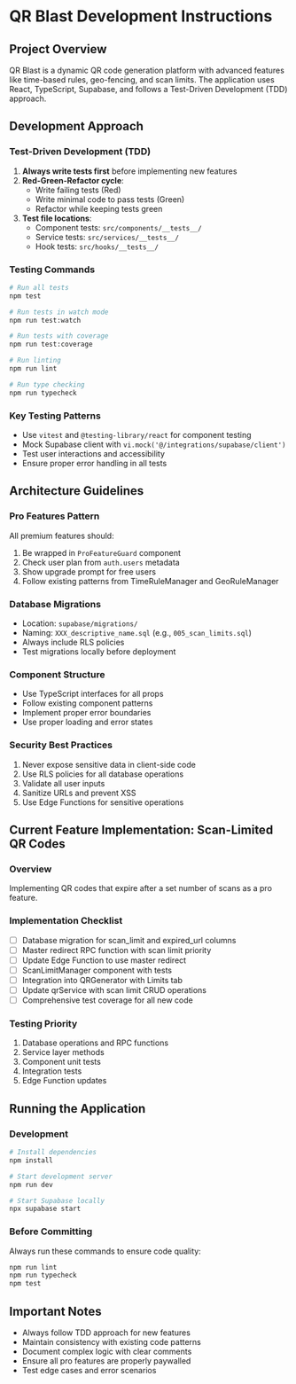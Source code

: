 # QR Blast Development Instructions

## Project Overview
QR Blast is a dynamic QR code generation platform with advanced features like time-based rules, geo-fencing, and scan limits. The application uses React, TypeScript, Supabase, and follows a Test-Driven Development (TDD) approach.

## Development Approach

### Test-Driven Development (TDD)
1. **Always write tests first** before implementing new features
2. **Red-Green-Refactor cycle**: 
   - Write failing tests (Red)
   - Write minimal code to pass tests (Green)
   - Refactor while keeping tests green
3. **Test file locations**:
   - Component tests: `src/components/__tests__/`
   - Service tests: `src/services/__tests__/`
   - Hook tests: `src/hooks/__tests__/`

### Testing Commands
```bash
# Run all tests
npm test

# Run tests in watch mode
npm run test:watch

# Run tests with coverage
npm run test:coverage

# Run linting
npm run lint

# Run type checking
npm run typecheck
```

### Key Testing Patterns
- Use `vitest` and `@testing-library/react` for component testing
- Mock Supabase client with `vi.mock('@/integrations/supabase/client')`
- Test user interactions and accessibility
- Ensure proper error handling in all tests

## Architecture Guidelines

### Pro Features Pattern
All premium features should:
1. Be wrapped in `ProFeatureGuard` component
2. Check user plan from `auth.users` metadata
3. Show upgrade prompt for free users
4. Follow existing patterns from TimeRuleManager and GeoRuleManager

### Database Migrations
- Location: `supabase/migrations/`
- Naming: `XXX_descriptive_name.sql` (e.g., `005_scan_limits.sql`)
- Always include RLS policies
- Test migrations locally before deployment

### Component Structure
- Use TypeScript interfaces for all props
- Follow existing component patterns
- Implement proper error boundaries
- Use proper loading and error states

### Security Best Practices
1. Never expose sensitive data in client-side code
2. Use RLS policies for all database operations
3. Validate all user inputs
4. Sanitize URLs and prevent XSS
5. Use Edge Functions for sensitive operations

## Current Feature Implementation: Scan-Limited QR Codes

### Overview
Implementing QR codes that expire after a set number of scans as a pro feature.

### Implementation Checklist
- [ ] Database migration for scan_limit and expired_url columns
- [ ] Master redirect RPC function with scan limit priority
- [ ] Update Edge Function to use master redirect
- [ ] ScanLimitManager component with tests
- [ ] Integration into QRGenerator with Limits tab
- [ ] Update qrService with scan limit CRUD operations
- [ ] Comprehensive test coverage for all new code

### Testing Priority
1. Database operations and RPC functions
2. Service layer methods
3. Component unit tests
4. Integration tests
5. Edge Function updates

## Running the Application

### Development
```bash
# Install dependencies
npm install

# Start development server
npm run dev

# Start Supabase locally
npx supabase start
```

### Before Committing
Always run these commands to ensure code quality:
```bash
npm run lint
npm run typecheck
npm test
```

## Important Notes
- Always follow TDD approach for new features
- Maintain consistency with existing code patterns
- Document complex logic with clear comments
- Ensure all pro features are properly paywalled
- Test edge cases and error scenarios
